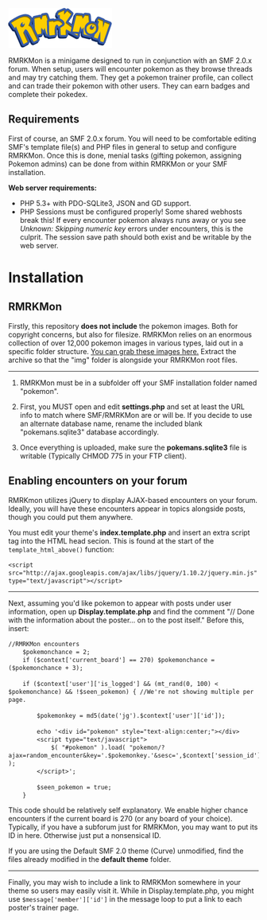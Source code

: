 ![](https://github.com/Roph/RMRKMon/blob/master/images/logo.png?raw=true)

RMRKMon is a minigame designed to run in conjunction with an SMF 2.0.x forum. When setup, users will encounter pokemon as they browse threads and may try catching them. They get a pokemon trainer profile, can collect and can trade their pokemon with other users. They can earn badges and complete their pokedex.

## Requirements ##

First of course, an SMF 2.0.x forum. You will need to be comfortable editing SMF's template file(s) and PHP files in general to setup and configure RMRKMon. Once this is done, menial tasks (gifting pokemon, assigning Pokemon admins) can be done from within RMRKMon or your SMF installation.

**Web server requirements:**

- PHP 5.3+ with PDO-SQLite3, JSON and GD support.
- PHP Sessions must be configured properly! Some shared webhosts break this! If every encounter pokemon always runs away or you see *Unknown: Skipping numeric key* errors under encounters, this is the culprit. The session save path should both exist and be writable by the web server.

# Installation #
## RMRKMon ##
Firstly, this repository **does not include** the pokemon images. Both for copyright concerns, but also for filesize. RMRKMon relies on an enormous collection of over 12,000 pokemon images in various types, laid out in a specific folder structure. [You can grab these images here.](https://mega.nz/#!m1p21Q6K!zcFqbHiUcpOtvgoRYjIMR48aSqea8YWsKKskDHlQNto) Extract the archive so that the "img" folder is alongside your RMRKMon root files.

----------
1. RMRKMon must be in a subfolder off your SMF installation folder named "pokemon".

2. First, you MUST open and edit **settings.php** and set at least the URL info to match where SMF/RMRKMon are or will be. If you decide to use an alternate database name, rename the included blank "pokemans.sqlite3" database accordingly.

3. Once everything is uploaded, make sure the **pokemans.sqlite3** file is writable (Typically CHMOD 775 in your FTP client).

## Enabling encounters on your forum ##

RMRKmon utilizes jQuery to display AJAX-based encounters on your forum. Ideally, you will have these encounters appear in topics alongside posts, though you could put them anywhere.

You must edit your theme's **index.template.php** and insert an extra script tag into the HTML head secion. This is found at the start of the `template_html_above()` function:

    <script src="http://ajax.googleapis.com/ajax/libs/jquery/1.10.2/jquery.min.js" type="text/javascript"></script>


----------

Next, assuming you'd like pokemon to appear with posts under user information, open up **Display.template.php** and find the comment "// Done with the information about the poster... on to the post itself." Before this, insert:

    //RMRKMon encounters
		$pokemonchance = 2;
		if ($context['current_board'] == 270) $pokemonchance = ($pokemonchance + 3);
		
		if ($context['user']['is_logged'] && (mt_rand(0, 100) < $pokemonchance) && !$seen_pokemon) { //We're not showing multiple per page.
			
			$pokemonkey = md5(date('jg').$context['user']['id']);
			
			echo '<div id="pokemon" style="text-align:center;"></div>
			<script type="text/javascript">
				$( "#pokemon" ).load( "pokemon/?ajax=random_encounter&key='.$pokemonkey.'&sesc=',$context['session_id'],'" );
			</script>';
			
			$seen_pokemon = true;
		}

This code should be relatively self explanatory. We enable higher chance encounters if the current board is 270 (or any board of your choice). Typically, if you have a subforum just for RMRKMon, you may want to put its ID in here. Otherwise just put a nonsensical ID.


If you are using the Default SMF 2.0 theme (Curve) unmodified, find the files already modified in the **default theme** folder.


----------

Finally, you may wish to include a link to RMRKMon somewhere in your theme so users may easily visit it. While in Display.template.php, you might use `$message['member']['id']` in the message loop to put a link to each poster's trainer page. 